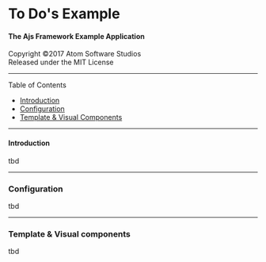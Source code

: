 # To Do's Example
#### The Ajs Framework Example Application

Copyright &copy;2017 Atom Software Studios<br>
Released under the MIT License

---

Table of Contents

- [Introduction](#introduction)
- [Configuration](#configuration)
- [Template & Visual Components](#template-visual-components)

---

#### Introduction

tbd

---

### Configuration

tbd

---

### Template & Visual components

tbd
